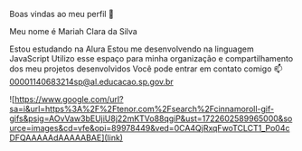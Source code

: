 Boas vindas ao meu perfil 🌷

Meu nome é Mariah Clara da Silva

Estou estudando na Alura
Estou me desenvolvendo na linguagem JavaScript
Utilizo esse espaço para minha organização e compartilhamento dos meu projetos desenvolvidos
Você pode entrar em contato comigo 📫
00001140683214sp@al.educacao.sp.gov.br

![https://www.google.com/url?sa=i&url=https%3A%2F%2Ftenor.com%2Fsearch%2Fcinnamoroll-gif-gifs&psig=AOvVaw3bEUjiU8j22mKTVo88qgiP&ust=1722602589965000&source=images&cd=vfe&opi=89978449&ved=0CA4QjRxqFwoTCLCT1_Po04cDFQAAAAAdAAAAABAE](link)
